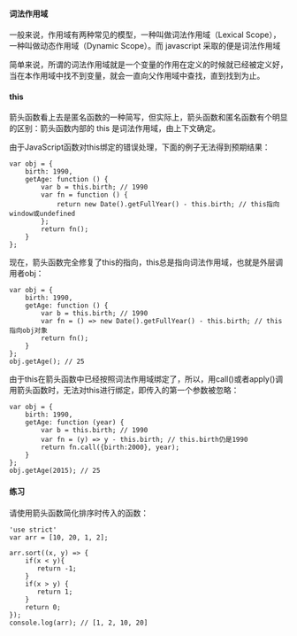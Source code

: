 #### 词法作用域

一般来说，作用域有两种常见的模型，一种叫做词法作用域（Lexical Scope），一种叫做动态作用域（Dynamic Scope）。而 javascript 采取的便是词法作用域

简单来说，所谓的词法作用域就是一个变量的作用在定义的时候就已经被定义好，当在本作用域中找不到变量，就会一直向父作用域中查找，直到找到为止。

#### this

箭头函数看上去是匿名函数的一种简写，但实际上，箭头函数和匿名函数有个明显的区别：箭头函数内部的 this 是词法作用域，由上下文确定。

由于JavaScript函数对this绑定的错误处理，下面的例子无法得到预期结果：
```
var obj = {
    birth: 1990,
    getAge: function () {
        var b = this.birth; // 1990
        var fn = function () {
            return new Date().getFullYear() - this.birth; // this指向window或undefined
        };
        return fn();
    }
};
```

现在，箭头函数完全修复了this的指向，this总是指向词法作用域，也就是外层调用者obj：

```
var obj = {
    birth: 1990,
    getAge: function () {
        var b = this.birth; // 1990
        var fn = () => new Date().getFullYear() - this.birth; // this指向obj对象
        return fn();
    }
};
obj.getAge(); // 25
```

由于this在箭头函数中已经按照词法作用域绑定了，所以，用call()或者apply()调用箭头函数时，无法对this进行绑定，即传入的第一个参数被忽略：
```
var obj = {
    birth: 1990,
    getAge: function (year) {
        var b = this.birth; // 1990
        var fn = (y) => y - this.birth; // this.birth仍是1990
        return fn.call({birth:2000}, year);
    }
};
obj.getAge(2015); // 25
```

#### 练习

请使用箭头函数简化排序时传入的函数：
```
'use strict'
var arr = [10, 20, 1, 2];

arr.sort((x, y) => {
    if(x < y){
       return -1;
    }
    if(x > y) {
       return 1;
    }
    return 0;
});
console.log(arr); // [1, 2, 10, 20]
```